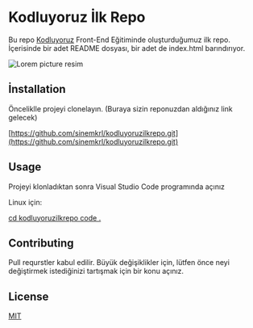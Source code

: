 # Kodluyoruz İlk Repo
Bu repo [Kodluyoruz](https://kodluyoruz.com) Front-End Eğitiminde oluşturduğumuz ilk repo. İçerisinde bir adet README dosyası, bir adet de index.html barındırıyor.

![Lorem picture resim](https://app.patika.dev/courses/git/githuba-projemizin-eklenmesi-ve-diger-repo-hosting-web-platformlari)



## İnstallation ##
Önceliklle projeyi clonelayın. (Buraya sizin reponuzdan aldığınız link gelecek)

[https://github.com/sinemkrl/kodluyoruzilkrepo.git](https://github.com/sinemkrl/kodluyoruzilkrepo.git)
 

 ## Usage ##
 Projeyi klonladıktan sonra Visual Studio Code programında açınız

 Linux için:

 [cd kodluyoruzilkrepo
code .](https://kodluyoruzilkrepo.com)

## Contributing ##

Pull requrstler kabul edilir. Büyük değişiklikler için, lütfen önce neyi değiştirmek istediğinizi tartışmak için bir konu açınız.

## License ##
[MIT](https://choosealicense.com/)
